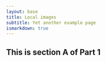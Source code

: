 ```yaml
---
layout: base
title: Local images
subtitle: Yet another example page
ismarkdown: true
---
```

## This is section A of Part 1

